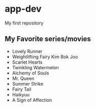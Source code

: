 # app-dev
My first repository
## My Favorite series/movies
- Lovely Runner
- Weightlifting Fairy Kim Bok Joo
- Scarlet Hearts
- Twinkling Watermelon
- Alchemy of Souls
- Mr. Queen
- Summer Strike
- Fairy Tail
- Haikyuu
- A Sign of Affection
